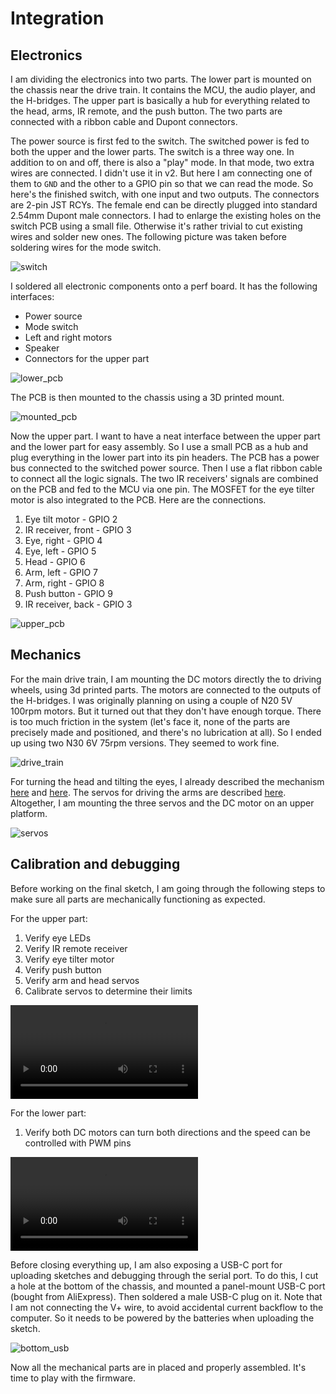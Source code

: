 # Integration

## Electronics

I am dividing the electronics into two parts. The lower part is mounted on the chassis near the drive train. It contains the MCU, the audio player, and the H-bridges. The upper part is basically a hub for everything related to the head, arms, IR remote, and the push button. The two parts are connected with a ribbon cable and Dupont connectors.

The power source is first fed to the switch. The switched power is fed to both the upper and the lower parts. The switch is a three way one. In addition to on and off, there is also a "play" mode. In that mode, two extra wires are connected. I didn't use it in v2. But here I am connecting one of them to `GND` and the other to a GPIO pin so that we can read the mode. So here's the finished switch, with one input and two outputs. The connectors are 2-pin JST RCYs. The female end can be directly plugged into standard 2.54mm Dupont male connectors. I had to enlarge the existing holes on the switch PCB using a small file. Otherwise it's rather trivial to cut existing wires and solder new ones. The following picture was taken before soldering wires for the mode switch.

![switch](./media/IMG_0359.jpeg)

I soldered all electronic components onto a perf board. It has the following interfaces:

* Power source
* Mode switch
* Left and right motors
* Speaker
* Connectors for the upper part

![lower_pcb](./media/IMG_1171.jpeg)

The PCB is then mounted to the chassis using a 3D printed mount.

![mounted_pcb](./media/IMG_0376.jpeg)

Now the upper part. I want to have a neat interface between the upper part and the lower part for easy assembly. So I use a small PCB as a hub and plug everything in the lower part into its pin headers. The PCB has a power bus connected to the switched power source. Then I use a flat ribbon cable to connect all the logic signals. The two IR receivers' signals are combined on the PCB and fed to the MCU via one pin. The MOSFET for the eye tilter motor is also integrated to the PCB. Here are the connections.

1. Eye tilt motor - GPIO 2 
2. IR receiver, front - GPIO 3
3. Eye, right - GPIO 4
4. Eye, left - GPIO 5
5. Head - GPIO 6
6. Arm, left - GPIO 7
7. Arm, right - GPIO 8
8. Push button - GPIO 9
9. IR receiver, back - GPIO 3

![upper_pcb](./media/IMG_0844.jpeg)

## Mechanics

For the main drive train, I am mounting the DC motors directly the to driving wheels, using 3d printed parts. The motors are connected to the outputs of the H-bridges. I was originally planning on using a couple of N20 5V 100rpm motors. But it turned out that they don't have enough torque. There is too much friction in the system (let's face it, none of the parts are precisely made and positioned, and there's no lubrication at all). So I ended up using two N30 6V 75rpm versions. They seemed to work fine.

![drive_train](./media/IMG_0816.jpeg)

For turning the head and tilting the eyes, I already described the mechanism [here](./head_rotation.md) and [here](./motor.md). The servos for driving the arms are described [here](./arm.md). Altogether, I am mounting the three servos and the DC motor on an upper platform.

![servos](./media/IMG_0897.jpeg)

## Calibration and debugging

Before working on the final sketch, I am going through the following steps to make sure all parts are mechanically functioning as expected.

For the upper part:

1. Verify eye LEDs
1. Verify IR remote receiver
1. Verify eye tilter motor
1. Verify push button
1. Verify arm and head servos
1. Calibrate servos to determine their limits

![upper](./media/IMG_0870.mov)

For the lower part:

1. Verify both DC motors can turn both directions and the speed can be controlled with PWM pins

![lower](./media/IMG_1213.mov)

Before closing everything up, I am also exposing a USB-C port for uploading sketches and debugging through the serial port. To do this, I cut a hole at the bottom of the chassis, and mounted a panel-mount USB-C port (bought from AliExpress). Then soldered a male USB-C plug on it. Note that I am not connecting the V+ wire, to avoid accidental current backflow to the computer. So it needs to be powered by the batteries when uploading the sketch.

![bottom_usb](./media/IMG_0888.jpeg)

Now all the mechanical parts are in placed and properly assembled. It's time to play with the firmware.